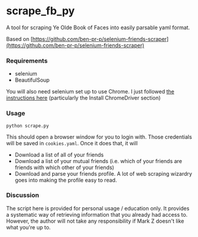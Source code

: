 # scrape_fb_py
A tool for scraping Ye Olde Book of Faces into easily parsable yaml format.

Based on [https://github.com/ben-pr-p/selenium-friends-scraper](https://github.com/ben-pr-p/selenium-friends-scraper)

### Requirements
 * selenium
 * BeautifulSoup

You will also need selenium set up to use Chrome. I just followed [the instructions here](https://gist.github.com/ziadoz/3e8ab7e944d02fe872c3454d17af31a5) (particularly the Install ChromeDriver section)

### Usage
`python scrape.py`

This should open a browser window for you to login with. Those credentials will be saved in `cookies.yaml`. Once it does that, it will
 * Download a list of all of your friends
 * Download a list of your mutual friends (i.e. which of your friends are friends with which other of your friends)
 * Download and parse your friends profile. A lot of web scraping wizardry goes into making the profile easy to read.

### Discussion
The script here is provided for personal usage / education only. It provides a systematic way of retrieving information
that you already had access to. However, the author will not take any responsibility if Mark Z doesn't like what you're up to.
